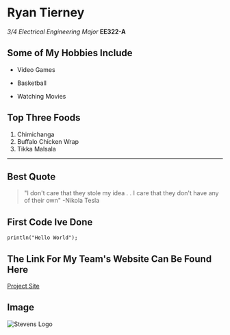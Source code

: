 # Ryan Tierney
 
*3/4 Electrical Engineering Major*
**EE322-A**

## Some of My Hobbies Include
- Video Games
* Basketball
+ Watching Movies

## Top Three Foods
1. Chimichanga
2. Buffalo Chicken Wrap
3. Tikka Malsala


---
## Best Quote
> "I don't care that they stole my idea . . I care that they don't have any of their own"
-Nikola Tesla

## First Code Ive Done
`println("Hello World");`

## The Link For My Team's Website Can Be Found Here
[Project Site](https://sites.google.com/stevens.edu/engineering-design-vi/)

## Image
![Stevens Logo](https://encrypted-tbn0.gstatic.com/images?q=tbn:ANd9GcQ45GZEOnVrR5PVJeY95ao65QqnQBBs4HqO7pBe-cQeMg&s)
